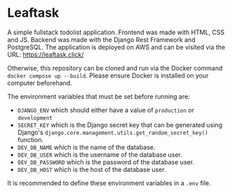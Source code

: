 # Leaftask
A simple fullstack todolist application. Frontend was made with HTML, CSS and JS. Backend was made with the Django Rest Framework and PostgreSQL. The application is deployed on AWS and can be visited via the URL: https://leaftask.click/

Otherwise, this repository can be cloned and run via the Docker command `docker compose up --build`. Please ensure Docker is installed on your computer beforehand.

The environment variables that must be set before running are:
- `DJANGO_ENV` which should either have a value of `production` or `development`
- `SECRET_KEY` which is the Django secret key that can be generated using Django's `django.core.management.utils.get_random_secret_key()` function.
- `DEV_DB_NAME` which is the name of the database.
- `DEV_DB_USER` which is the username of the database user.
- `DEV_DB_PASSWORD` which is the password of the database user.
- `DEV_DB_HOST` which is the host of the database user.
  
It is recommended to define these environment variables in a `.env` file.
  


